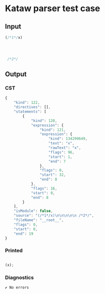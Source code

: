 # Kataw parser test case

## Input

`````js
(/*1*/x)




 /*2*/
`````

## Output

### CST

```javascript
{
    "kind": 122,
    "directives": [],
    "statements": [
        {
            "kind": 120,
            "expression": {
                "kind": 121,
                "expression": {
                    "kind": 134299649,
                    "text": "x",
                    "rawText": "x",
                    "flags": 96,
                    "start": 1,
                    "end": 7
                },
                "flags": 0,
                "start": 32,
                "end": 8
            },
            "flags": 16,
            "start": 0,
            "end": 8
        }
    ],
    "isModule": false,
    "source": "(/*1*/x)\n\n\n\n\n /*2*/",
    "fileName": "__root__",
    "flags": 0,
    "start": 0,
    "end": 19
}
```

### Printed

```javascript

(x);
```

### Diagnostics

```javascript
✔ No errors
```

